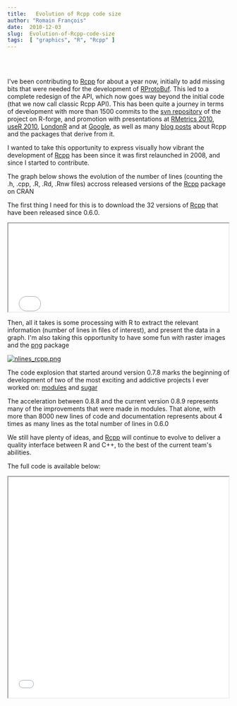```yaml
---
title:   Evolution of Rcpp code size
author: "Romain François"
date:  2010-12-03
slug:  Evolution-of-Rcpp-code-size
tags:  [ "graphics", "R", "Rcpp" ]
---
```

<div class="post-content">
<script type="text/javascript"><!--
google_ad_client = "ca-pub-0193080271541659";
/* blog */
google_ad_slot = "4394100836";
google_ad_width = 468;
google_ad_height = 60;
//-->
</script><script type="text/javascript" src="http://pagead2.googlesyndication.com/pagead/show_ads.js">
</script><br><br><p>I've been contributing to <a href="http://dirk.eddelbuettel.com/code/rcpp.html">Rcpp</a> for about a year now, initially to add missing bits that were needed for the development of <a href="http://dirk.eddelbuettel.com/code/rprotobuf.html">RProtoBuf</a>. This led to a complete redesign of the API, which now goes way beyond the initial code (that we now call classic Rcpp API). This has been quite a journey in terms of development with more than 1500 commits to the <a href="https://r-forge.r-project.org/scm/?group_id=155">svn repository</a> of the project on R-forge, and promotion with presentations at <a href="http://romainfrancois.blog.free.fr/index.php?post/2010/06/30/Rmetrics-slides">RMetrics 2010</a>, <a href="http://romainfrancois.blog.free.fr/index.php?post/2010/07/27/useR!-2010">useR 2010</a>, <a href="http://romainfrancois.blog.free.fr/index.php?post/2010/10/07/LondonR-Rcpp-slides">LondonR</a> and at <a href="http://romainfrancois.blog.free.fr/index.php?post/2010/10/28/Google-tech-talk-/-Rcpp%2C-...-presentation-on-youtube">Google</a>, as well as many <a href="http://romainfrancois.blog.free.fr/index.php?category/R-package/Rcpp">blog posts</a> about Rcpp and the packages that derive from it.</p>

<p>I wanted to take this opportunity to express visually how vibrant the development of <a href="http://dirk.eddelbuettel.com/code/rcpp.html">Rcpp</a> has been since it was first relaunched in 2008, and since I started to contribute. </p>

<p>The graph below shows the evolution of the number of lines (counting the .h, .cpp, .R, .Rd, .Rnw files) accross released versions of the <a href="http://dirk.eddelbuettel.com/code/rcpp.html">Rcpp</a> package on CRAN</p>

<p>The first thing I need for this is to download the 32 versions of <a href="http://dirk.eddelbuettel.com/code/rcpp.html">Rcpp</a> that have been released since 0.6.0.</p>

<iframe src="/public/packages/Rcpp/code_size/download.R.html" width="500" height="200"></iframe>

<p>Then, all it takes is some processing with R to extract the relevant information (number of lines in files of interest), and present the data in a graph. I'm also taking this opportunity to have some fun with raster images and the <a href="http://www.rforge.net/png/">png</a> package</p>

<a href="/public/packages/Rcpp/code_size/nlines_rcpp.png"><img src="/public/packages/Rcpp/code_size/.nlines_rcpp_m.jpg" alt="nlines_rcpp.png" style="margin: 0 auto; display: block;" title="nlines_rcpp.png, déc. 2010"></a>

<p>The code explosion that started around version 0.7.8 marks the beginning of development of two of the most exciting and addictive projects I ever worked on: <a href="http://cran.r-project.org/web/packages/Rcpp/vignettes/Rcpp-modules.pdf">modules</a> and <a href="http://cran.r-project.org/web/packages/Rcpp/vignettes/Rcpp-sugar.pdf">sugar</a>

</p>
<p>The acceleration between 0.8.8 and the current version 0.8.9 represents many of the improvements that were made in modules. That alone, with more than 8000 new lines of code and documentation represents about 4 times as many lines as the total number of lines in 0.6.0</p>

<p>We still have plenty of ideas, and <a href="http://dirk.eddelbuettel.com/code/rcpp.html">Rcpp</a> will continue to evolve to deliver a quality interface between R and C++, to the best of the current team's abilities. </p>

<p>The full code is available below: </p>

<iframe src="/public/packages/Rcpp/code_size/rcpp_lines.R.html" width="500" height="500"></iframe>
</div>

